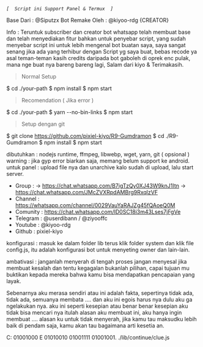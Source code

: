 *```[  Script ini Support Panel & Termux  ]```*

Base Dari : @Siputzx 
Bot Remake Oleh : @kiyoo-rdg {CREATOR}

Info : Teruntuk subscriber dan creator bot whatsapp telah
membuat base dan telah menyediakan fitur bahkan untuk penyebar
script, yang sudah menyebar script ini untuk lebih mengenal 
bot buatan saya, saya sangat senang jika ada yang terhibur
dengan Script yg saya buat, bebas recode ya asal teman-teman
kasih credits daripada bot gaboleh di oprek enc pulak, mana nge
buat nya bareng bareng lagi, Salam dari kiyo & Terimakasih.

> Normal Setup

$ cd ./your-path
$ npm install
$ npm start

> Recomendation ( Jika error )

$ cd ./your-path
$ yarn --no-bin-links
$ npm start

> Setup dengan git

$ git clone https://github.com/pixiel-kiyo/R9-Gumdramon
$ cd ./R9-Gumdramon
$ npm install
$ npm start

dibutuhkan : nodejs runtime, ffmpeg, libwebp, wget, yarn, git ( opsional )
warning : jika gyp error biarkan saja, memang belum support ke android.
untuk panel : upload file nya dan unarchive kalo sudah di upload, lalu start server.
 
 * Group :
 -> https://chat.whatsapp.com/B7igTzQy0XJ43W9knJ1Itn
 -> https://chat.whatsapp.com/JMcZVXRpdAMBrg9RxqlzVF
 * Channel : https://whatsapp.com/channel/0029VauYaRAJZg45fQAoeQ0M
 * Comunity : https://chat.whatsapp.com/ID0SC18i3m43Lses7jFgVe
 * Telegram : @userdibann / @ziyooffc
 * Youtube : @kiyoo-rdg
 * Github : pixiel-kiyo

konfigurasi : masuk ke dalam folder lib terus klik folder system dan klik file
config.js, itu adalah konfigurasi bot untuk menyeting owner dan lain-lain.

ambativasi : janganlah menyerah di tengah proses jangan menyesal jika membuat
kesalah dan tentu kegagalan bukanlah pilihan, capai tujuan mu buktikan kepada
mereka bahwa kamu bisa mendapatkan pencapaian yang layak.

Sebenarnya aku merasa sendiri atau ini adalah fakta, sepertinya tidak ada, tidak ada,
semuanya membata .... dan aku ini egois harus nya dulu aku ga ngelakukan nya.
aku ini seperti kesepian atau benar benar kesepian aku tidak bisa mencari nya itulah alasan
aku membuat ini, aku hanya ingin membuat .... alasan ku untuk tidak menyerah, jika
kamu tau maksudku lebih baik di pendam saja, kamu akan tau bagaimana
arti kesetia an.

C: 01001000 E 01010010 01001111 01001001. ./lib/continue/clue.js
